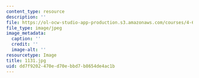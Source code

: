 ```yaml
---
content_type: resource
description: ''
file: https://ol-ocw-studio-app-production.s3.amazonaws.com/courses/4-614-religious-architecture-and-islamic-cultures-fall-2002/dd7f9202470ed70ebbd7b8654de4ac1b_1131.jpg
file_type: image/jpeg
image_metadata:
  caption: ''
  credit: ''
  image-alt: ''
resourcetype: Image
title: 1131.jpg
uid: dd7f9202-470e-d70e-bbd7-b8654de4ac1b
---
```

